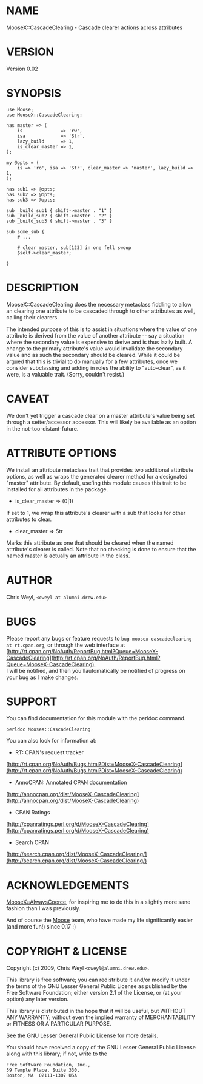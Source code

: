 # NAME

MooseX::CascadeClearing - Cascade clearer actions across attributes 

# VERSION

Version 0.02

# SYNOPSIS

    use Moose;
    use MooseX::CascadeClearing;

    has master => (
        is              => 'rw',
        isa             => 'Str',
        lazy_build      => 1,
        is_clear_master => 1,
    );

    my @opts = (
        is => 'ro', isa => 'Str', clear_master => 'master', lazy_build => 1,
    );

    has sub1 => @opts; 
    has sub2 => @opts;
    has sub3 => @opts;

    sub _build_sub1 { shift->master . "1" }
    sub _build_sub2 { shift->master . "2" }
    sub _build_sub3 { shift->master . "3" }

    sub some_sub {
        # ... 

        # clear master, sub[123] in one fell swoop
        $self->clear_master;

    }

# DESCRIPTION

MooseX::CascadeClearing does the necessary metaclass fiddling to allow an
clearing one attribute to be cascaded through to other attributes as well,
calling their clearers.  

The intended purpose of this is to assist in situations where the value of one
attribute is derived from the value of another attribute -- say a situation
where the secondary value is expensive to derive and is thus lazily built.  A
change to the primary attribute's value would invalidate the secondary value
and as such the secondary should be cleared.  While it could be argued that
this is trivial to do manually for a few attributes, once we consider
subclassing and adding in roles the ability to "auto-clear", as it were, is
a valuable trait.  (Sorry, couldn't resist.)

# CAVEAT

We don't yet trigger a cascade clear on a master attribute's value being set
through a setter/accessor accessor.  This will likely be available as an
option in the not-too-distant-future.

# ATTRIBUTE OPTIONS

We install an attribute metaclass trait that provides two additional
atttribute options, as well as wraps the generated clearer method for a
designated "master" attribute.  By default, use'ing this module causes this
trait to be installed for all attributes in the package.

- is_clear_master => (0|1)

If set to 1, we wrap this attribute's clearer with a sub that looks for other
attributes to clear.

- clear_master => Str

Marks this attribute as one that should be cleared when the named attribute's
clearer is called.  Note that no checking is done to ensure that the named
master is actually an attribute in the class.

# AUTHOR

Chris Weyl, `<cweyl at alumni.drew.edu>`

# BUGS

Please report any bugs or feature requests to 
`bug-moosex-cascadeclearing at rt.cpan.org`, or through
the web interface at 
[http://rt.cpan.org/NoAuth/ReportBug.html?Queue=MooseX-CascadeClearing](http://rt.cpan.org/NoAuth/ReportBug.html?Queue=MooseX-CascadeClearing).  
I will be notified, and then you'llautomatically be notified of progress 
on your bug as I make changes.

# SUPPORT

You can find documentation for this module with the perldoc command.

    perldoc MooseX::CascadeClearing



You can also look for information at:

- RT: CPAN's request tracker

[http://rt.cpan.org/NoAuth/Bugs.html?Dist=MooseX-CascadeClearing](http://rt.cpan.org/NoAuth/Bugs.html?Dist=MooseX-CascadeClearing)

- AnnoCPAN: Annotated CPAN documentation

[http://annocpan.org/dist/MooseX-CascadeClearing](http://annocpan.org/dist/MooseX-CascadeClearing)

- CPAN Ratings

[http://cpanratings.perl.org/d/MooseX-CascadeClearing](http://cpanratings.perl.org/d/MooseX-CascadeClearing)

- Search CPAN

[http://search.cpan.org/dist/MooseX-CascadeClearing/](http://search.cpan.org/dist/MooseX-CascadeClearing/)



# ACKNOWLEDGEMENTS

[MooseX::AlwaysCoerce](http://search.cpan.org/perldoc?MooseX::AlwaysCoerce), for inspiring me to do this in a slightly more sane
fashion than I was previously.

And of course the [Moose](http://search.cpan.org/perldoc?Moose) team, who have made my life significantly easier
(and more fun!) since 0.17 :)

# COPYRIGHT & LICENSE

Copyright (c) 2009, Chris Weyl `<cweyl@alumni.drew.edu>`.

This library is free software; you can redistribute it and/or modify it under
the terms of the GNU Lesser General Public License as published by the Free 
Software Foundation; either version 2.1 of the License, or (at your option) 
any later version.

This library is distributed in the hope that it will be useful, but WITHOUT 
ANY WARRANTY; without even the implied warranty of MERCHANTABILITY or FITNESS
OR A PARTICULAR PURPOSE.

See the GNU Lesser General Public License for more details.  

You should have received a copy of the GNU Lesser General Public License 
along with this library; if not, write to the 

    Free Software Foundation, Inc., 
    59 Temple Place, Suite 330, 
    Boston, MA  02111-1307 USA